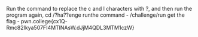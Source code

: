 Run the command to replace the c and l characters with ?, and then run the program again,
cd /?ha??enge
runthe command -  /challenge/run
get the flag - pwn.college{cx1Q-Rmc82Ikya507FI4MTlNAsW.dJjM4QDL3MTM1czW}
